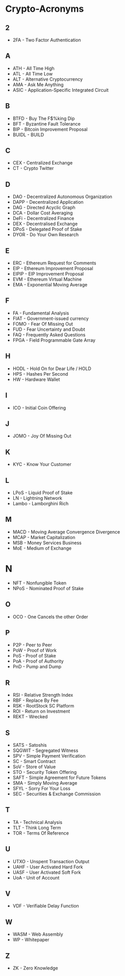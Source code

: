 # Crypto-Acronyms

## 2
+ 2FA - Two Factor Authentication

## A
+ ATH - All Time High
+ ATL - All Time Low
+ ALT - Alternative Cryptocurrency
+ AMA - Ask Me Anything
+ ASIC - Application-Specific Integrated Circuit

## B
+ BTFD - Buy The F$%king Dip
+ BFT - Byzantine Fault Tolerance
+ BIP - Bitcoin Improvement Proposal
+ BUIDL - BUILD

## C
+ CEX - Centralized Exchange
+ CT - Crypto Twitter

## D
+ DAO  - Decentralized Autonomous Organization
+ DAPP - Decentralized Application
+ DAG - Directed Acyclic Graph
+ DCA - Dollar Cost Averaging
+ DeFi - Decentralized Finance
+ DEX  - Decentralised Exchange
+ DPoS - Delegated Proof of Stake
+ DYOR - Do Your Own Research

## E
+ ERC - Ethereum Request for Comments
+ EIP - Ethereum Improvement Proposal
+ EIPIP - EIP Improvement Proposal
+ EVM - Ethereum Virtual Machine
+ EMA - Exponential Moving Average

## F
+ FA   - Fundamental Analysis
+ FIAT - Government-issued currency
+ FOMO - Fear Of Missing Out
+ FUD  - Fear Uncertainty and Doubt
+ FAQ  - Frequently Asked Questions
+ FPGA - Field Programmable Gate Array

## H
+ HODL - Hold On for Dear Life / HOLD
+ HPS - Hashes Per Second
+ HW - Hardware Wallet

## I
+ ICO  - Initial Coin Offering

## J
+ JOMO - Joy Of Missing Out

## K
+ KYC - Know Your Customer

## L
+ LPoS - Liquid Proof of Stake
+ LN - Lightning Network
+ Lambo - Lamborghini Rich

## M
+ MACD - Moving Average Convergence Divergence
+ MCAP - Market Capitalization
+ MSB  - Money Services Business
+ MoE - Medium of Exchange

# N
+ NFT - Nonfungible Token
+ NPoS - Nominated Proof of Stake

## O
+ OCO - One Cancels the other Order

## P
+ P2P - Peer to Peer
+ PoW - Proof of Work
+ PoS - Proof of Stake
+ PoA - Proof of Authority
+ PnD - Pump and Dump

## R
+ RSI - Relative Strength Index
+ RBF - Replace By Fee
+ RSK - RootStock SC Platform
+ ROI - Return on Investment
+ REKT - Wrecked
    
## S
+ SATS - Satoshis
+ SQGWIT - Segregated Witness
+ SPV - Simple Payment Verification
+ SC - Smart Contract
+ SoV - Store of Value
+ STO - Security Token Offering
+ SAFT - Simple Agreement for Future Tokens
+ SMA - Simply Moving Average
+ SFYL - Sorry For Your Loss
+ SEC - Securities & Exchange Commission

## T 
+ TA - Technical Analysis
+ TLT - Think Long Term
+ TOR - Terms Of Reference

## U
+ UTXO - Unspent Transaction Output
+ UAHF - User Activated Hard Fork
+ UASF - User Activated Soft Fork
+ UoA - Unit of Account

## V
+ VDF - Verifiable Delay Function

## W
+ WASM - Web Assembly
+ WP - Whitepaper

## Z
+ ZK - Zero Knowledge
